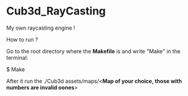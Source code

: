# Cub3d_RayCasting
My own raycasting engine ! 

How to run ? 

Go to the root directory where the **Makefile** is and write "Make" in the terminal:

$ Make

After it run the ./Cub3d assets/maps/<**Map of your choice, those with numbers are invalid oones**>

